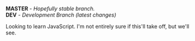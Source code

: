 **MASTER** - _Hopefully stable branch._\
**DEV** - _Development Branch (latest changes)_

Looking to learn JavaScript. I'm not entirely sure if this'll take off, but we'll see.
